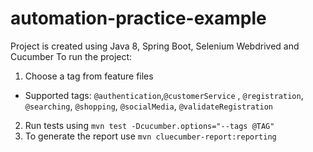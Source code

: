 # automation-practice-example
Project is created using Java 8, Spring Boot, Selenium Webdrived and Cucumber
To run the project:
1. Choose a tag from feature files
* Supported tags: `@authentication`,`@customerService`
, `@registration`, `@searching`, `@shopping`, `@socialMedia`, `@validateRegistration`
2. Run tests using `mvn test -Dcucumber.options="--tags @TAG"`
3. To generate the report use `mvn cluecumber-report:reporting`
